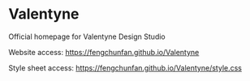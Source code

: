 # Valentyne
Official homepage for Valentyne Design Studio

Website access: https://fengchunfan.github.io/Valentyne

Style sheet access: https://fengchunfan.github.io/Valentyne/style.css
